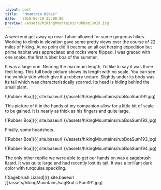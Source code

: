 ```yaml
---
layout: post
title:  "Mountain Hikes"
date:   2019-06-18 23:00:00
preview: /assets/hikingMountains/rubBoaSum19.jpg
---
```


A weekend get away up near Tahoe allowed for some gorgeous hikes. Working to climb in elevation gave some pretty views over the course of 22 miles of hiking. At no point did it become an all out herping expedition but prime habitat was appreciated and rocks were flipped. I was graced with one snake, the first rubber boa of the summer. 

It was a large one. Nearing the maximum length, I'd like to say it was three feet long. This full body picture shows its length with no scale. You can see the wrinkly skin which give it a rubbery texture. Slightly under its body was its tail which was characteristically scarred. Its head is hiding behind the small plant.

![Rubber Boa]({{ site.baseurl }}/assets/hikingMountains/rubBoaSum191.jpg)

This picture of it in the hands of my companion allow for a little bit of scale to be gained. It is nearly as thick as his fingers and quite large. 

![Rubber Boa]({{ site.baseurl }}/assets/hikingMountains/rubBoaSum192.jpg)

Finally, some headshots.

![Rubber Boa]({{ site.baseurl }}/assets/hikingMountains/rubBoaSum193.jpg)

![Rubber Boa]({{ site.baseurl }}/assets/hikingMountains/rubBoaSum194.jpg)

The only other reptile we were able to get our hands on was a sagebrush lizard. It was quite large and had recently lost its tail. It was a brilliant dark color with turqouise speckling. 

![Sagebrush Lizard]({{ site.baseurl }}/assets/hikingMountains/sagBruLizSum191.jpg)